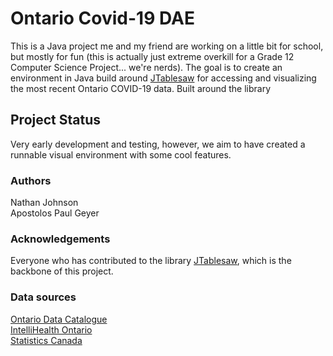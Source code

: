 # Ontario Covid-19 DAE

This is a Java project me and my friend are working on a little bit for school, but mostly for fun (this is actually just extreme overkill for a Grade 12 Computer Science Project... we're nerds). The goal is to create an environment in Java build around [JTablesaw](https://github.com/jtablesaw/tablesaw) for accessing and visualizing the most recent Ontario COVID-19 data. Built around the library 

## Project Status 
Very early development and testing, however, we aim to have created a runnable visual environment with some cool features.

### Authors
Nathan Johnson \
Apostolos Paul Geyer

### Acknowledgements
Everyone who has contributed to the library [JTablesaw](https://github.com/jtablesaw/tablesaw), which is the backbone of this project. 

### Data sources
[Ontario Data Catalogue](https://data.ontario.ca/) \
[IntelliHealth Ontario](https://intellihealth.moh.gov.on.ca/) \
[Statistics Canada](https://www.statcan.gc.ca/eng/start)
